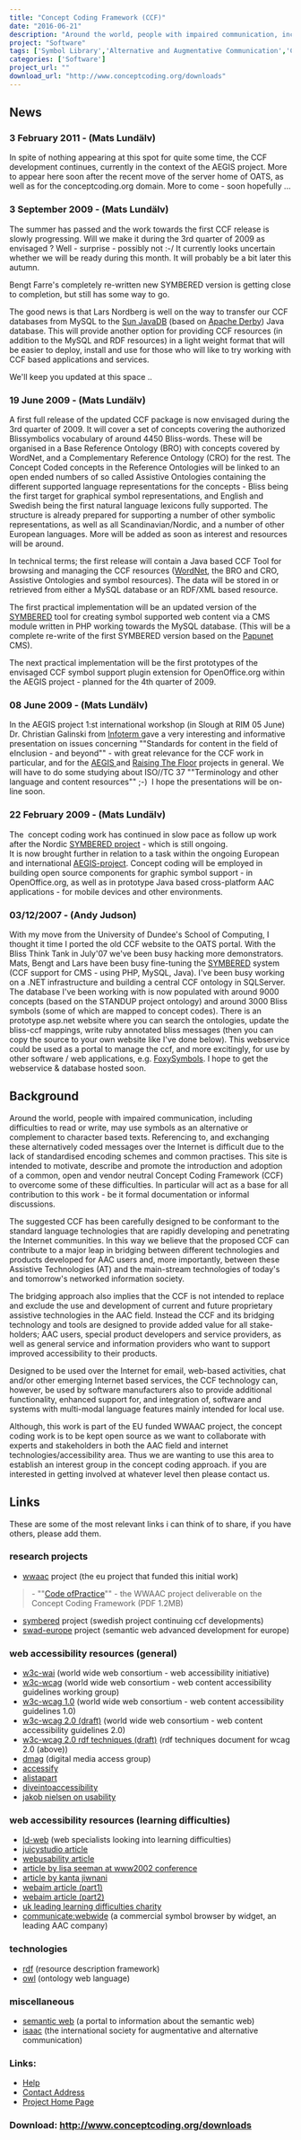 ```yaml
---
title: "Concept Coding Framework (CCF)"
date: "2016-06-21"
description: "Around the world, people with impaired communication, including difficulties to read or write, may use symbols as an alternative or complement to character based texts. Referencing to, and exchanging these alternatively coded messages over the Internet is difficult due to the lack of standardised encoding schemes and common practises. The Concept Coding Framework (CCF) is being developed to overcome some of these difficulties."
project: "Software"
tags: ['Symbol Library','Alternative and Augmentative Communication','Communication','Accessing the Web','Symbols' ]
categories: ['Software']
project_url: ""
download_url: "http://www.conceptcoding.org/downloads"
---
```

News
----

### 3 February 2011 - (Mats Lundälv)

In spite of nothing appearing at this spot for quite some time, the CCF development continues, currently in the context of the AEGIS project. More to appear here soon after the recent move of the server home of OATS, as well as for the conceptcoding.org domain. More to come - soon hopefully ...

  
### 3 September 2009 - (Mats Lundälv)

The summer has passed and the work towards the first CCF release is slowly progressing. Will we make it during the 3rd quarter of 2009 as envisaged ? Well - surprise - possibly not :-/ It currently looks uncertain whether we will be ready during this month. It will probably be a bit later this autumn.

Bengt Farre's completely re-written new SYMBERED version is getting close to completion, but still has some way to go.

The good news is that Lars Nordberg is well on the way to transfer our CCF databases from MySQL to the <a href="">Sun JavaDB</a> (based on <a href="">Apache Derby</a>) Java database. This will provide another option for providing CCF resources (in addition to the MySQL and RDF resources) in a light weight format that will be easier to deploy, install and use for those who will like to try working with CCF based applications and services.

We'll keep you updated at this space ..

  
### 19 June 2009 - (Mats Lundälv)

A first full release of the updated CCF package is now envisaged during the 3rd quarter of 2009. It will cover a set of concepts covering the authorized Blissymbolics vocabulary of around 4450 Bliss-words. These will be organised in a Base Reference Ontology (BRO) with concepts covered by WordNet, and a Complementary Reference Ontology (CRO) for the rest. The Concept Coded concepts in the Reference Ontologies will be linked to an open ended numbers of so called Assistive Ontologies containing the different supported language representations for the concepts - Bliss being the first target for graphical symbol representations, and English and Swedish being the first natural language lexicons fully supported. The structure is already prepared for supporting a number of other symbolic representations, as well as all Scandinavian/Nordic, and a number of other European languages. More will be added as soon as interest and resources will be around.

In technical terms; the first release will contain a Java based CCF Tool for browsing and managing the CCF resources (<a href="">WordNet</a>, the BRO and CRO, Assistive Ontologies and symbol resources). The data will be stored in or retrieved from either a MySQL database or an RDF/XML based resource.

The first practical implementation will be an updated version of the <a href="">SYMBERED</a> tool for creating symbol supported web content via a CMS module written in PHP working towards the MySQL database. (This will be a complete re-write of the first SYMBERED version based on the <a href="">Papunet </a>CMS). 

The next practical implementation will be the first prototypes of the envisaged CCF symbol support plugin extension for OpenOffice.org within the AEGIS project - planned for the 4th quarter of 2009.

### 08 June 2009 - (Mats Lundälv)

In the AEGIS project 1:st international workshop (in Slough at RIM 05 June) Dr. Christian Galinski from <a href="">Infoterm </a>gave a very interesting and informative presentation on issues concerning ""Standards for content in the field of eInclusion - and beyond"" - with great relevance for the CCF work in particular, and for the <a href="">AEGIS </a>and <a href="">Raising The Floor</a> projects in general. We will have to do some studying about ISO//TC 37 ""Terminology and other language and content resources"" ;-)  I hope the presentations will be on-line soon.

### **22 February 2009 - (Mats Lundälv)**

The  concept coding work has continued in slow pace as follow up work after the Nordic <a href="">SYMBERED project</a> - which is still ongoing.   
It is now brought further in relation to a task within the ongoing European and international <a href="">AEGIS-project</a>. Concept coding will be employed in building open source components for graphic symbol support - in OpenOffice.org, as well as in prototype Java based cross-platform AAC applications - for mobile devices and other environments.

### **03/12/2007 - (Andy Judson)**  


With my move from the University of Dundee's School of Computing, I thought it time I ported the old CCF website to the OATS portal. With the Bliss Think Tank in July'07 we've been busy hacking more demonstrators. Mats, Bengt and Lars have been busy fine-tuning the <a coding="" concept="" editor="" href="" symbered="" symbol="" title="">SYMBERED</a> system (CCF support for CMS - using PHP, MySQL, Java). I've been busy working on a .NET infrastructure and building a central CCF ontology in SQLServer. The database I've been working with is now populated with around 9000 concepts (based on the STANDUP project ontology) and around 3000 Bliss symbols (some of which are mapped to concept codes). There is an prototype asp.net website where you can search the ontologies, update the bliss-ccf mappings, write ruby annotated bliss messages (then you can copy the source to your own website like I've done below). This webservice could be used as a portal to manage the ccf, and more excitingly, for use by other software / web applications, e.g. <a foxysymbols="" href="" title="">FoxySymbols</a>. I hope to get the webservice & database hosted soon.

Background
----------

Around the world, people with impaired communication, including difficulties to read or write, may use symbols as an alternative or complement to character based texts. Referencing to, and exchanging these alternatively coded messages over the Internet is difficult due to the lack of standardised encoding schemes and common practises. This site is intended to motivate, describe and promote the introduction and adoption of a common, open and vendor neutral Concept Coding Framework (CCF) to overcome some of these difficulties. In particular will act as a base for all contribution to this work - be it formal documentation or informal discussions.

The suggested CCF has been carefully designed to be conformant to the standard language technologies that are rapidly developing and penetrating the Internet communities. In this way we believe that the proposed CCF can contribute to a major leap in bridging between different technologies and products developed for AAC users and, more importantly, between these Assistive Technologies (AT) and the main-stream technologies of today's and tomorrow's networked information society.

The bridging approach also implies that the CCF is not intended to replace and exclude the use and development of current and future proprietary assistive technologies in the AAC field. Instead the CCF and its bridging technology and tools are designed to provide added value for all stake-holders; AAC users, special product developers and service providers, as well as general service and information providers who want to support improved accessibility to their products.

Designed to be used over the Internet for email, web-based activities, chat and/or other emerging Internet based services, the CCF technology can, however, be used by software manufacturers also to provide additional functionality, enhanced support for, and integration of, software and systems with multi-modal language features mainly intended for local use.

Although, this work is part of the EU funded WWAAC project, the concept coding work is to be kept open source as we want to collaborate with experts and stakeholders in both the AAC field and internet technologies/accessibility area. Thus we are wanting to use this area to establish an interest group in the concept coding approach. if you are interested in getting involved at whatever level then please contact us.

Links
-----

These are some of the most relevant links i can think of to share, if you have others, please add them.

### research projects

- <a href="">wwaac</a> project (the eu project that funded this initial work)

> <div align="" left="">- ""<a href="">Code ofPractice</a>"" - the WWAAC project deliverable on the Concept Coding Framework (PDF 1.2MB)
> 
> </div>

- <a href="" http:="" title="">symbered</a> project (swedish project continuing ccf developments)
- <a href="" http:="" title="">swad-europe</a> project (semantic web advanced development for europe)

### web accessibility resources (general)

- <a href="" http:="" title="">w3c-wai</a> (world wide web consortium - web accessibility initiative)
- <a href="" http:="" title="">w3c-wcag</a> (world wide web consortium - web content accessibility guidelines working group)
- <a href="" http:="" title="">w3c-wcag 1.0</a> (world wide web consortium - web content accessibility guidelines 1.0)
- <a href="" http:="" title="">w3c-wcag 2.0 (draft)</a> (world wide web consortium - web content accessibility guidelines 2.0)
- <a href="" http:="" title="">w3c-wcag 2.0 rdf techniques (draft)</a> (rdf techniques document for wcag 2.0 (above))
- <a href="" http:="" title="">dmag</a> (digital media access group)
- <a href="" http:="" title="">accessify</a>
- <a href="" http:="" title="">alistapart</a>
- <a href="" http:="" title="">diveintoaccessibility</a>
- <a href="" http:="" title="">jakob nielsen on usability</a>

### web accessibility resources (learning difficulties)

- <a href="" http:="" title="">ld-web</a> (web specialists looking into learning difficulties)
- <a href="" http:="" title="">juicystudio article</a>
- <a href="" http:="" title="">webusability article</a>
- <a href="" http:="" title="">article by lisa seeman at www2002 conference</a>
- <a href="" http:="" title="">article by kanta jiwnani</a>
- <a href="" http:="" title="">webaim article (part1)</a>
- <a href="" http:="" title="">webaim article (part2)</a>
- <a href="" http:="" title="">uk leading learning difficulties charity</a>
- <a href="" http:="" title="">communicate:webwide</a> (a commercial symbol browser by widget, an leading AAC company)

### technologies

- <a href="" http:="" title="">rdf</a> (resource description framework)
- <a href="" http:="" title="">owl</a> (ontology web language)

### miscellaneous

- <a href="" http:="" title="">semantic web</a> (a portal to information about the semantic web)
- <a href="" http:="" title="">isaac</a> (the international society for augmentative and alternative communication)

### Links:
- <a href="http://www.oatsoft.org/Software/concept-coding-framework-ccf/help">Help</a>
- <a href="mailto:Bengt.Farre@gmail.com">Contact Address</a>
- <a href="http://www.conceptcoding.org/">Project Home Page</a>

### Download: http://www.conceptcoding.org/downloads 
